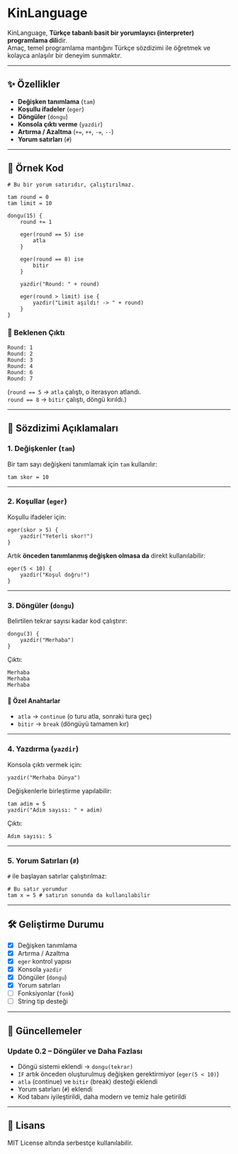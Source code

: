 # KinLanguage

KinLanguage, **Türkçe tabanlı basit bir yorumlayıcı (interpreter) programlama dili**dir.  
Amaç, temel programlama mantığını Türkçe sözdizimi ile öğretmek ve kolayca anlaşılır bir deneyim sunmaktır.

---

## ✨ Özellikler

-   **Değişken tanımlama** (`tam`)
-   **Koşullu ifadeler** (`eger`)
-   **Döngüler** (`dongu`)
-   **Konsola çıktı verme** (`yazdir`)
-   **Artırma / Azaltma** (`+=`, `++`, `-=`, `--`)
-   **Yorum satırları** (`#`)

---

## 🚀 Örnek Kod

```plaintext
# Bu bir yorum satırıdır, çalıştırılmaz.

tam round = 0
tam limit = 10

dongu(15) {
    round += 1

    eger(round == 5) ise
        atla
    }

    eger(round == 8) ise
        bitir
    }

    yazdir("Round: " + round)

    eger(round > limit) ise {
        yazdir("Limit aşıldı! -> " + round)
    }
}
```

### 📌 Beklenen Çıktı

```plaintext
Round: 1
Round: 2
Round: 3
Round: 4
Round: 6
Round: 7
```

(`round == 5` → `atla` çalıştı, o iterasyon atlandı.  
 `round == 8` → `bitir` çalıştı, döngü kırıldı.)

---

## 🔑 Sözdizimi Açıklamaları

### 1. Değişkenler (`tam`)

Bir tam sayı değişkeni tanımlamak için `tam` kullanılır:

```plaintext
tam skor = 10
```

---

### 2. Koşullar (`eger`)

Koşullu ifadeler için:

```plaintext
eger(skor > 5) {
    yazdir("Yeterli skor!")
}
```

Artık **önceden tanımlanmış değişken olmasa da** direkt kullanılabilir:

```plaintext
eger(5 < 10) {
    yazdir("Koşul doğru!")
}
```

---

### 3. Döngüler (`dongu`)

Belirtilen tekrar sayısı kadar kod çalıştırır:

```plaintext
dongu(3) {
    yazdir("Merhaba")
}
```

Çıktı:

```plaintext
Merhaba
Merhaba
Merhaba
```

#### 🔄 Özel Anahtarlar
- `atla` → `continue` (o turu atla, sonraki tura geç)  
- `bitir` → `break` (döngüyü tamamen kır)

---

### 4. Yazdırma (`yazdir`)

Konsola çıktı vermek için:

```plaintext
yazdir("Merhaba Dünya")
```

Değişkenlerle birleştirme yapılabilir:

```plaintext
tam adim = 5
yazdir("Adım sayısı: " + adim)
```

Çıktı:

```plaintext
Adım sayısı: 5
```

---

### 5. Yorum Satırları (`#`)

`#` ile başlayan satırlar çalıştırılmaz:

```plaintext
# Bu satır yorumdur
tam x = 5 # satırın sonunda da kullanılabilir
```

---

## 🛠 Geliştirme Durumu

-   [x] Değişken tanımlama
-   [x] Artırma / Azaltma
-   [x] `eger` kontrol yapısı
-   [x] Konsola `yazdir`
-   [x] Döngüler (`dongu`)
-   [x] Yorum satırları
-   [ ] Fonksiyonlar (`fonk`)
-   [ ] String tip desteği

---

## 📢 Güncellemeler

### **Update 0.2 – Döngüler ve Daha Fazlası**
- Döngü sistemi eklendi → `dongu(tekrar)`
- `IF` artık önceden oluşturulmuş değişken gerektirmiyor (`eger(5 < 10)`)
- `atla` (continue) ve `bitir` (break) desteği eklendi
- Yorum satırları (`#`) eklendi
- Kod tabanı iyileştirildi, daha modern ve temiz hale getirildi

---

## 📄 Lisans
MIT License altında serbestçe kullanılabilir.
